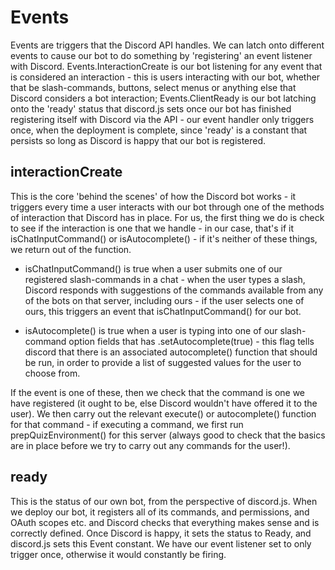 # Events

Events are triggers that the Discord API handles.  We can latch onto different events to cause our bot to do something by 'registering' an event listener with Discord.  Events.InteractionCreate is our bot listening for any event that is considered an interaction - this is users interacting with our bot, whether that be slash-commands, buttons, select menus or anything else that Discord considers a bot interaction; Events.ClientReady is our bot latching onto the 'ready' status that discord.js sets once our bot has finished registering itself with Discord via the API - our event handler only triggers once, when the deployment is complete, since 'ready' is a constant that persists so long as Discord is happy that our bot is registered.

## interactionCreate

This is the core 'behind the scenes' of how the Discord bot works - it triggers every time a user interacts with our bot through one of the methods of interaction that Discord has in place.  For us, the first thing we do is check to see if the interaction is one that we handle - in our case, that's if it isChatInputCommand() or isAutocomplete() - if it's neither of these things, we return out of the function.

- isChatInputCommand() is true when a user submits one of our registered slash-commands in a chat - when the user types a slash, Discord responds with suggestions of the commands available from any of the bots on that server, including ours - if the user selects one of ours, this triggers an event that isChatInputCommand() for our bot.

- isAutocomplete() is true when a user is typing into one of our slash-command option fields that has .setAutocomplete(true) - this flag tells discord that there is an associated autocomplete() function that should be run, in order to provide a list of suggested values for the user to choose from.

If the event is one of these, then we check that the command is one we have registered (it ought to be, else Discord wouldn't have offered it to the user). We then carry out the relevant execute() or autocomplete() function for that command - if executing a command, we first run prepQuizEnvironment() for this server (always good to check that the basics are in place before we try to carry out any commands for the user!).

## ready

This is the status of our own bot, from the perspective of discord.js.  When we deploy our bot, it registers all of its commands, and permissions, and OAuth scopes etc. and Discord checks that everything makes sense and is correctly defined.  Once Discord is happy, it sets the status to Ready, and discord.js sets this Event constant.  We have our event listener set to only trigger once, otherwise it would constantly be firing.